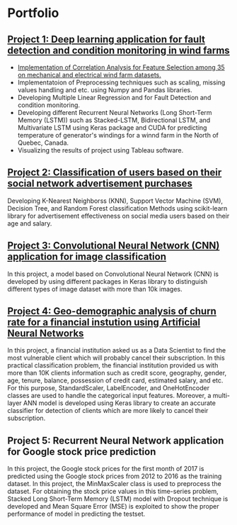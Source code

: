 # Portfolio

## [Project 1: Deep learning application for fault detection and condition monitoring in wind farms](https://github.com/M-Saeidi/LSTM-for-Wind-Farm-Condition-Monitoring)
* [Implementation of Correlation Analysis for Feature Selection among 35 on mechanical and electrical wind farm datasets.](https://github.com/M-Saeidi/LSTM-for-Wind-Farm-Condition-Monitoring/tree/master/Correlation)
* Implementatoion of Preprocessing techniques such as scaling, missing values handling and etc. using Numpy and Pandas libraries.
* Developing Multiple Linear Regression and  for Fault Detection and condition monitoring.
* Developing different Recurrent Neural Networks (Long Short-Term Memory (LSTM)) such as Stacked-LSTM, Bidirectional LSTM, and Multivariate LSTM using Keras package and CUDA for predicting temperature of generator's windings for a winnd farm in the North of Quebec, Canada.
* Visualizing the results of project using Tableau software.

## [Project 2: Classification of users based on their social network advertisement purchases](https://github.com/M-Saeidi/Classification-of-users-based-on-their-social-network-advertisement-purchases)
Developing K-Nearest Neighborss (KNN), Support Vector Machine (SVM), Decision Tree, and Random Forest classification Methods using scikit-learn library for advertisement effectiveness on social media users based on their age and salary.

## [Project 3: Convolutional Neural Network (CNN) application for image classification](https://github.com/M-Saeidi/CNN-for-Image-Claasification)
In this project, a model based on Convolutional Neural Network (CNN) is developed by using different packages in Keras library to distinguish different types of image dataset with more than 10k images.

## [Project 4: Geo-demographic analysis of churn rate for a financial instution using Artificial Neural Networks](https://github.com/M-Saeidi/ANN-for-Churn-Rate-Analysis)
In this project, a financial institution asked us as a Data Scientist to find the most vulnerable client which will probably cancel their subscription. In this practical classification problem, the financial institution provided us with more than 10K clients information such as credit score, geography, gender, age, tenure, balance, possession of credit card, estimated salary, and etc. For this purpose, StandardScaler, LabelEncoder, and OneHotEncoder classes are used to handle the categorical input features. Moreover, a multi-layer ANN model is developed using Keras library to create an accurate classifier for detection of clients which are more likely to cancel their subscription.

## Project 5: Recurrent Neural Network application for Google stock price prediction
In this project, the Google stock prices for the first month of 2017 is predicted using the Google stock prices from 2012 to 2016 as the training dataset. In this project, the MinMaxScaler class is used to preprocess the dataset. For obtaining the stock price values in this time-series problem, Stacked Long Short-Term Memory (LSTM) model with Dropout technique is developed and Mean Square Error (MSE) is exploited to show the proper performance of model in predicting the testset.
